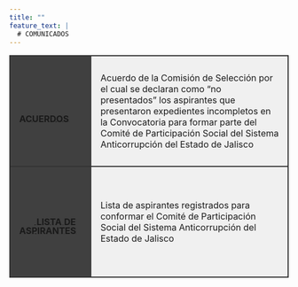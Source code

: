 ```yaml
---
title: ""
feature_text: |
  # COMUNICADOS
---
```


<table id="table-wrap" style="margin-left: 0px; width: 100%;">

  <tr style="border: 2px solid #333333; border-collapse: separate; height: 200px">
    <td class="comunicados" style="padding: 1rem; background-color: #404040;"> <a href="/documentos/Acuerdos.pdf"> 
      <svg class="icon" role="img" style="width: 27px; height: 27px;"><use xlink:href="#doc-pdf"></use></svg>
      <span class="specialunderline  bigg" style="line-height: 1rem; vertical-align: text-bottom; text-shadow: 0.1rem 0 #404040, 0.15rem 0 #404040, -0.1rem 0 #404040, -0.15rem 0 #404040;">
  <b>ACUERDOS</b></span>
  </a></td>
    <td style="padding: 1rem; background-color: #f0f0f0;">Acuerdo de la Comisión de Selección por el cual se declaran como “no presentados” los aspirantes que presentaron expedientes incompletos en la Convocatoria para formar parte del Comité de Participación Social del Sistema Anticorrupción del Estado de Jalisco</td>
  </tr>

  <tr style="border: 2px solid #333333; border-collapse: separate; height: 200px">
    <td class="comunicados" style="padding: 1rem; background-color: #404040;"> <a href="/documentos/Lista_Aspirantes.pdf"> 
      <svg class="icon" role="img" style="width: 27px; height: 27px;"><use xlink:href="#doc-pdf"></use></svg>
      <span class="specialunderline  bigg" style="line-height: 1rem; vertical-align: text-bottom; text-shadow: 0.1rem 0 #404040, 0.15rem 0 #404040, -0.1rem 0 #404040, -0.15rem 0 #404040;">
  <b>LISTA DE ASPIRANTES</b></span>
  </a></td>
    <td style="padding: 1rem; background-color: #f0f0f0;">Lista de aspirantes registrados para conformar el Comité de Participación Social del Sistema Anticorrupción del Estado de Jalisco</td>
  </tr>

</table>


<p></p>
<p></p>
<p></p>
<p></p>

